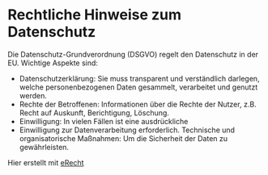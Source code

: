 # Rechtliche Hinweise zum Datenschutz
Die Datenschutz-Grundverordnung (DSGVO) regelt den Datenschutz in der EU. Wichtige Aspekte sind:

- Datenschutzerklärung: Sie muss transparent und verständlich darlegen, welche personenbezogenen Daten gesammelt, verarbeitet und genutzt werden.
- Rechte der Betroffenen: Informationen über die Rechte der Nutzer, z.B. Recht auf Auskunft, Berichtigung, Löschung.
- Einwilligung: In vielen Fällen ist eine ausdrückliche
- Einwilligung zur Datenverarbeitung erforderlich.
Technische und organisatorische Maßnahmen: Um die Sicherheit der Daten zu gewährleisten.

Hier erstellt mit [eRecht](https://www.e-recht24.de/)